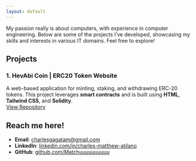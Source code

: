 ```yaml
---
layout: default
---
```


My passion really is about computers, with experience in computer engineering. Below are some of the projects I’ve developed, showcasing my skills and interests in various IT domains. Feel free to explore!

## Projects

### 1. **HevAbi Coin** | ERC20 Token Website
A web-based application for minting, staking, and withdrawing ERC-20 tokens. This project leverages **smart contracts** and is built using **HTML**, **Tailwind CSS**, and **Solidity**.  
[View Repository](https://github.com/CharlesMatthewAtilano/HevAbi)



## Reach me here!
- **Email**: <a href="https://mail.google.com/mail/u/0/#inbox?compose=new">charlesgagatam@gmail.com</a> 
- **LinkedIn**: <a href="https://linkedin.com/in/charles-matthew-atilano/" target="_blank">linkedin.com/in/charles-matthew-atilano</a>
- **GitHub**: <a href="https://github.com/Matchuuuuuuuuuu" target="_blank">github.com/Matchuuuuuuuuuu</a>




